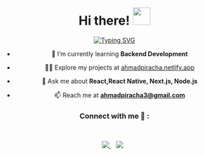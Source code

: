 <div align="center">
<h1> Hi there! <img src = "https://raw.githubusercontent.com/MartinHeinz/MartinHeinz/master/wave.gif" width = 40px> </h1>
<p align='center'>
<a href="https://git.io/typing-svg"><img src="https://readme-typing-svg.herokuapp.com?font=Fira+Code&pause=1000&color=A244F7&center=FALSO&vCenter=FALSO&repeat=verdadero&random=FALSO&width=435&lines=Junior+Data+Analyst" alt="Typing SVG" /></a>

  - 🌱 I’m currently learning **Backend Development**

- 👨‍💻 Explore my projects at [ahmadpiracha.netlify.app](https://ahmadpiracha.netlify.app)

- 💬 Ask me about **React,React Native, Next.js, Node.js**

- 📫 Reach me at **ahmadpiracha3@gmail.com**

### Connect with me 🔗 :
<br>
<p align='center'>
<a href="mailto:ahmadpiracha3@gmail.com" target="_blank">
<img src="https://img.shields.io/badge/Gmail-D14836?style=for-the-badge&logo=gmail&logoColor=white">
</a>&nbsp;&nbsp;
<a href="https://www.linkedin.com/in/ahmad-waseem-piracha" target="_blank">
<img src="https://www.linkedin.com/in/silvia-alcon-garrido/"></a>&nbsp;&nbsp;
</p>
<br>

<!--
**SilviaAlconGarrido/SilviaAlconGarrido** is a ✨ _special_ ✨ repository because its `README.md` (this file) appears on your GitHub profile.

Here are some ideas to get you started:

- 🔭 I’m currently working on ...
- 🌱 I’m currently learning ...
- 👯 I’m looking to collaborate on ...
- 🤔 I’m looking for help with ...
- 💬 Ask me about ...
- 📫 How to reach me: ...
- 😄 Pronouns: ...
- ⚡ Fun fact: ...
-->
